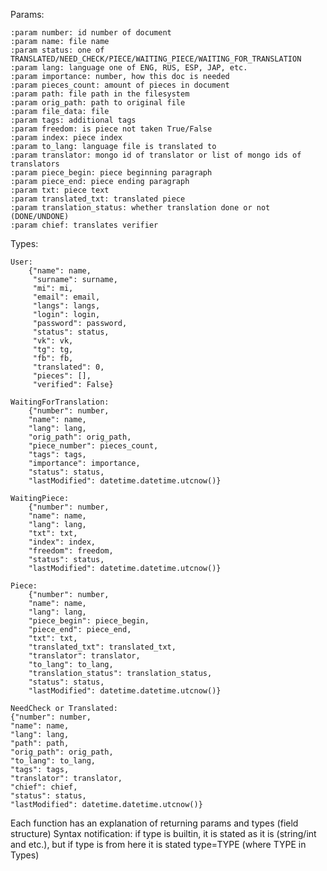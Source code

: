 Params:

    :param number: id number of document
    :param name: file name
    :param status: one of TRANSLATED/NEED_CHECK/PIECE/WAITING_PIECE/WAITING_FOR_TRANSLATION
    :param lang: language one of ENG, RUS, ESP, JAP, etc.
    :param importance: number, how this doc is needed
    :param pieces_count: amount of pieces in document
    :param path: file path in the filesystem
    :param orig_path: path to original file
    :param file_data: file
    :param tags: additional tags
    :param freedom: is piece not taken True/False
    :param index: piece index
    :param to_lang: language file is translated to
    :param translator: mongo id of translator or list of mongo ids of translators
    :param piece_begin: piece beginning paragraph
    :param piece_end: piece ending paragraph
    :param txt: piece text
    :param translated_txt: translated piece
    :param translation_status: whether translation done or not (DONE/UNDONE)
    :param chief: translates verifier

Types:
    
    User:
        {"name": name,
         "surname": surname,
         "mi": mi,
         "email": email,
         "langs": langs,
         "login": login,
         "password": password,
         "status": status,
         "vk": vk,
         "tg": tg,
         "fb": fb,
         "translated": 0,
         "pieces": [],
         "verified": False}
         
    WaitingForTranslation:
        {"number": number,
        "name": name,
        "lang": lang,
        "orig_path": orig_path,
        "piece_number": pieces_count,
        "tags": tags,
        "importance": importance,
        "status": status,
        "lastModified": datetime.datetime.utcnow()}
        
    WaitingPiece:
        {"number": number,
        "name": name,
        "lang": lang,
        "txt": txt,
        "index": index,
        "freedom": freedom,
        "status": status,
        "lastModified": datetime.datetime.utcnow()}
        
    Piece:
        {"number": number,
        "name": name,
        "lang": lang,
        "piece_begin": piece_begin,
        "piece_end": piece_end,
        "txt": txt,
        "translated_txt": translated_txt,
        "translator": translator,
        "to_lang": to_lang,
        "translation_status": translation_status,
        "status": status,
        "lastModified": datetime.datetime.utcnow()}
    
    NeedCheck or Translated:
    {"number": number,
    "name": name,
    "lang": lang,
    "path": path,
    "orig_path": orig_path,
    "to_lang": to_lang,
    "tags": tags,
    "translator": translator,
    "chief": chief,
    "status": status,
    "lastModified": datetime.datetime.utcnow()}
    
Each function has an explanation of returning params and types (field structure)
Syntax notification: if type is builtin, it is stated as it is (string/int and etc.), but if type is from here it is stated type=TYPE (where TYPE in Types)